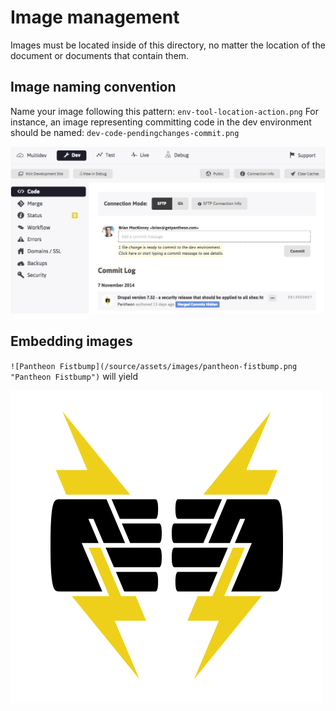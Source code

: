 # Image management

Images must be located inside of this directory, no matter the location of the document or documents that contain them. 
## Image naming convention

Name your image following this pattern: `env-tool-location-action.png`
For instance, an image representing committing code in the dev environment should be named: 
`dev-code-pendingchanges-commit.png` 

![Commit pending changes to dev environment](/source/assets/images/dev-code-pendingchanges-commit.png "Commit pending changes to the dev environment") 

## Embedding images

`![Pantheon Fistbump](/source/assets/images/pantheon-fistbump.png "Pantheon Fistbump")` will yield

![Pantheon Fistbump](/source/assets/images/pantheon-fistbump.png "Pantheon Fistbump")
